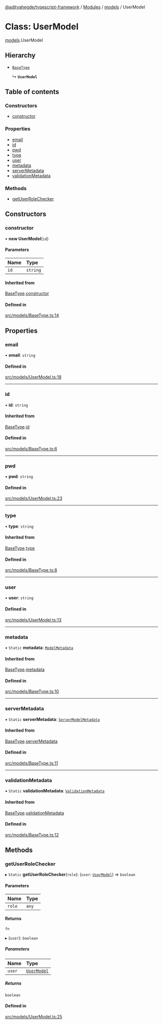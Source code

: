 [@adityahegde/typescript-framework](../README.md) / [Modules](../modules.md) / [models](../modules/models.md) / UserModel

# Class: UserModel

[models](../modules/models.md).UserModel

## Hierarchy

- [`BaseType`](models.BaseType.md)

  ↳ **`UserModel`**

## Table of contents

### Constructors

- [constructor](models.UserModel.md#constructor)

### Properties

- [email](models.UserModel.md#email)
- [id](models.UserModel.md#id)
- [pwd](models.UserModel.md#pwd)
- [type](models.UserModel.md#type)
- [user](models.UserModel.md#user)
- [metadata](models.UserModel.md#metadata)
- [serverMetadata](models.UserModel.md#servermetadata)
- [validationMetadata](models.UserModel.md#validationmetadata)

### Methods

- [getUserRoleChecker](models.UserModel.md#getuserrolechecker)

## Constructors

### constructor

• **new UserModel**(`id`)

#### Parameters

| Name | Type |
| :------ | :------ |
| `id` | `string` |

#### Inherited from

[BaseType](models.BaseType.md).[constructor](models.BaseType.md#constructor)

#### Defined in

[src/models/BaseType.ts:14](https://github.com/AdityaHegde/typescript-framework/blob/3b13972/src/models/BaseType.ts#L14)

## Properties

### email

• **email**: `string`

#### Defined in

[src/models/UserModel.ts:18](https://github.com/AdityaHegde/typescript-framework/blob/3b13972/src/models/UserModel.ts#L18)

___

### id

• **id**: `string`

#### Inherited from

[BaseType](models.BaseType.md).[id](models.BaseType.md#id)

#### Defined in

[src/models/BaseType.ts:6](https://github.com/AdityaHegde/typescript-framework/blob/3b13972/src/models/BaseType.ts#L6)

___

### pwd

• **pwd**: `string`

#### Defined in

[src/models/UserModel.ts:23](https://github.com/AdityaHegde/typescript-framework/blob/3b13972/src/models/UserModel.ts#L23)

___

### type

• **type**: `string`

#### Inherited from

[BaseType](models.BaseType.md).[type](models.BaseType.md#type)

#### Defined in

[src/models/BaseType.ts:8](https://github.com/AdityaHegde/typescript-framework/blob/3b13972/src/models/BaseType.ts#L8)

___

### user

• **user**: `string`

#### Defined in

[src/models/UserModel.ts:13](https://github.com/AdityaHegde/typescript-framework/blob/3b13972/src/models/UserModel.ts#L13)

___

### metadata

▪ `Static` **metadata**: [`ModelMetadata`](models.ModelMetadata.md)

#### Inherited from

[BaseType](models.BaseType.md).[metadata](models.BaseType.md#metadata)

#### Defined in

[src/models/BaseType.ts:10](https://github.com/AdityaHegde/typescript-framework/blob/3b13972/src/models/BaseType.ts#L10)

___

### serverMetadata

▪ `Static` **serverMetadata**: [`ServerModelMetadata`](models.ServerModelMetadata.md)

#### Inherited from

[BaseType](models.BaseType.md).[serverMetadata](models.BaseType.md#servermetadata)

#### Defined in

[src/models/BaseType.ts:11](https://github.com/AdityaHegde/typescript-framework/blob/3b13972/src/models/BaseType.ts#L11)

___

### validationMetadata

▪ `Static` **validationMetadata**: [`ValidationMetadata`](models.ValidationMetadata.md)

#### Inherited from

[BaseType](models.BaseType.md).[validationMetadata](models.BaseType.md#validationmetadata)

#### Defined in

[src/models/BaseType.ts:12](https://github.com/AdityaHegde/typescript-framework/blob/3b13972/src/models/BaseType.ts#L12)

## Methods

### getUserRoleChecker

▸ `Static` **getUserRoleChecker**(`role`): (`user`: [`UserModel`](models.UserModel.md)) => `boolean`

#### Parameters

| Name | Type |
| :------ | :------ |
| `role` | `any` |

#### Returns

`fn`

▸ (`user`): `boolean`

##### Parameters

| Name | Type |
| :------ | :------ |
| `user` | [`UserModel`](models.UserModel.md) |

##### Returns

`boolean`

#### Defined in

[src/models/UserModel.ts:25](https://github.com/AdityaHegde/typescript-framework/blob/3b13972/src/models/UserModel.ts#L25)
